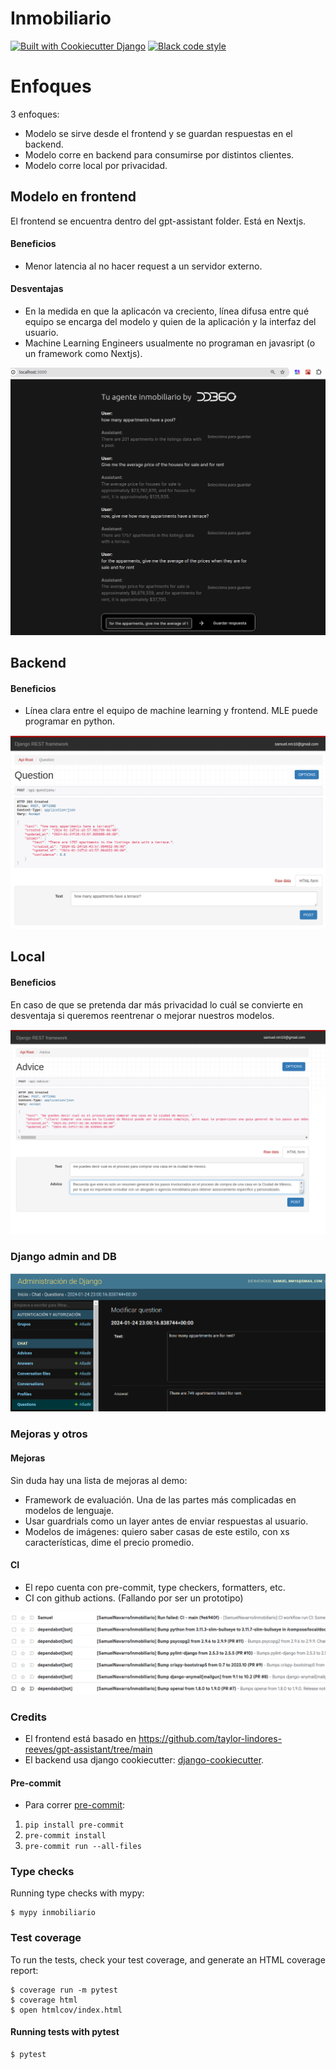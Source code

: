 # Inmobiliario

[![Built with Cookiecutter Django](https://img.shields.io/badge/built%20with-Cookiecutter%20Django-ff69b4.svg?logo=cookiecutter)](https://github.com/cookiecutter/cookiecutter-django/)
[![Black code style](https://img.shields.io/badge/code%20style-black-000000.svg)](https://github.com/ambv/black)

# Enfoques

3 enfoques:

- Modelo se sirve desde el frontend y se guardan respuestas en el backend.
- Modelo corre en backend para consumirse por distintos clientes.
- Modelo corre local por privacidad.

## Modelo en frontend

El frontend se encuentra dentro del gpt-assistant folder. Está en Nextjs.

#### Beneficios

- Menor latencia al no hacer request a un servidor externo.

#### Desventajas

- En la medida en que la aplicacón va creciento, línea difusa entre qué equipo se encarga del modelo y quien de la aplicación y la interfaz del usuario.
- Machine Learning Engineers usualmente no programan en javasript (o un framework como Nextjs).

![Frontend](./images/frontend.png 'opt title')

## Backend

#### Beneficios

- Línea clara entre el equipo de machine learning y frontend. MLE puede programar en python.

![backend](./images/backend.png 'opt title')

## Local

#### Beneficios

En caso de que se pretenda dar más privacidad lo cuál se convierte en desventaja si queremos reentrenar o mejorar nuestros modelos.

![pic alt](./images/local.png 'opt title')

### Django admin and DB

![pic alt](./images/admin.png 'opt title')

### Mejoras y otros

#### Mejoras

Sin duda hay una lista de mejoras al demo:

- Framework de evaluación. Una de las partes más complicadas en modelos de lenguaje.
- Usar guardrials como un layer antes de enviar respuestas al usuario.
- Modelos de imágenes: quiero saber casas de este estilo, con xs características, dime el precio promedio.

#### CI

- El repo cuenta con pre-commit, type checkers, formatters, etc.
- CI con github actions. (Fallando por ser un prototipo)

![ci](./images/ci.png 'opt title')

### Credits

- El frontend está basado en https://github.com/taylor-lindores-reeves/gpt-assistant/tree/main
- El backend usa django cookiecutter: [django-cookiecutter](https://cookiecutter-django.readthedocs.io/en/latest/developing-locally-docker.html).

#### Pre-commit

- Para correr [pre-commit](https://pre-commit.com/):

1. `pip install pre-commit`
2. `pre-commit install`
3. `pre-commit run --all-files`

### Type checks

Running type checks with mypy:

    $ mypy inmobiliario

### Test coverage

To run the tests, check your test coverage, and generate an HTML coverage report:

    $ coverage run -m pytest
    $ coverage html
    $ open htmlcov/index.html

#### Running tests with pytest

    $ pytest
